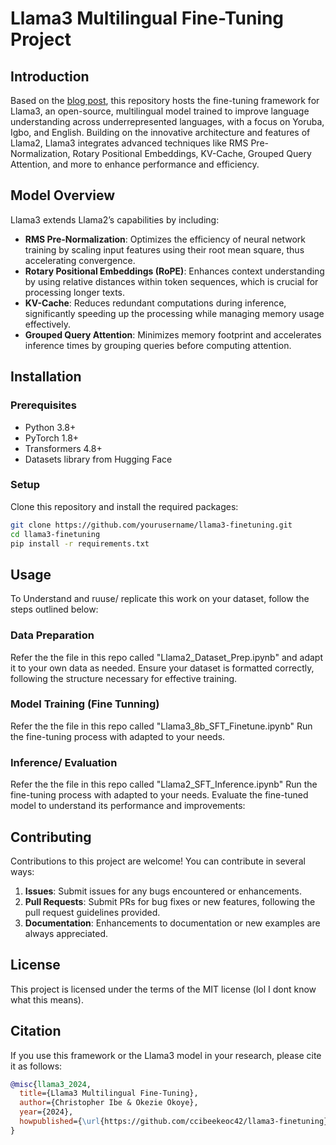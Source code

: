 # Llama3 Multilingual Fine-Tuning Project

## Introduction
Based on the [blog post]([https://www.google.com](https://medium.com/@ccibeekeoc42/unlocking-low-resource-language-understanding-enhancing-translation-with-llama-3-fine-tuning-df8f1d04d206)), this repository hosts the fine-tuning framework for Llama3, an open-source, multilingual model trained to improve language understanding across underrepresented languages, with a focus on Yoruba, Igbo, and English. Building on the innovative architecture and features of Llama2, Llama3 integrates advanced techniques like RMS Pre-Normalization, Rotary Positional Embeddings, KV-Cache, Grouped Query Attention, and more to enhance performance and efficiency.

## Model Overview
Llama3 extends Llama2’s capabilities by including:
- **RMS Pre-Normalization**: Optimizes the efficiency of neural network training by scaling input features using their root mean square, thus accelerating convergence.
- **Rotary Positional Embeddings (RoPE)**: Enhances context understanding by using relative distances within token sequences, which is crucial for processing longer texts.
- **KV-Cache**: Reduces redundant computations during inference, significantly speeding up the processing while managing memory usage effectively.
- **Grouped Query Attention**: Minimizes memory footprint and accelerates inference times by grouping queries before computing attention.

## Installation

### Prerequisites
- Python 3.8+
- PyTorch 1.8+
- Transformers 4.8+
- Datasets library from Hugging Face

### Setup
Clone this repository and install the required packages:
```bash
git clone https://github.com/yourusername/llama3-finetuning.git
cd llama3-finetuning
pip install -r requirements.txt
```

## Usage
To Understand and ruuse/ replicate this work on your dataset, follow the steps outlined below:

### Data Preparation
Refer the the file in this repo called "Llama2_Dataset_Prep.ipynb" and adapt it to your own data as needed. Ensure your dataset is formatted correctly, following the structure necessary for effective training. 

### Model Training (Fine Tunning)
Refer the the file in this repo called "Llama3_8b_SFT_Finetune.ipynb" Run the fine-tuning process with adapted to your needs.

### Inference/ Evaluation
Refer the the file in this repo called "Llama2_SFT_Inference.ipynb" Run the fine-tuning process with adapted to your needs. Evaluate the fine-tuned model to understand its performance and improvements:

## Contributing
Contributions to this project are welcome! You can contribute in several ways:
1. **Issues**: Submit issues for any bugs encountered or enhancements.
2. **Pull Requests**: Submit PRs for bug fixes or new features, following the pull request guidelines provided.
3. **Documentation**: Enhancements to documentation or new examples are always appreciated.

## License
This project is licensed under the terms of the MIT license (lol I dont know what this means).

## Citation
If you use this framework or the Llama3 model in your research, please cite it as follows:
```bibtex
@misc{llama3_2024,
  title={Llama3 Multilingual Fine-Tuning},
  author={Christopher Ibe & Okezie Okoye},
  year={2024},
  howpublished={\url{https://github.com/ccibeekeoc42/llama3-finetuning}},
}
```
